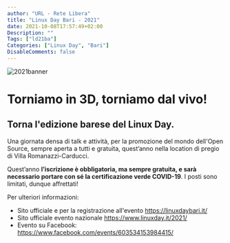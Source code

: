 ```yaml
---
author: "URL - Rete Libera"
title: "Linux Day Bari - 2021"
date: 2021-10-08T17:57:49+02:00
Description: ""
Tags: ["ld21ba"]
Categories: ["Linux Day", "Bari"]
DisableComments: false
---
```


![2021banner](/images/ld21ba/banner.png)

# Torniamo in 3D, torniamo dal vivo!
## Torna l'edizione barese del Linux Day.

Una giornata densa di talk e attività, per la promozione del mondo dell'Open Source, sempre aperta a tutti e gratuita, quest’anno nella location di pregio di Villa Romanazzi-Carducci.

Quest’anno **l’iscrizione è obbligatoria, ma sempre gratuita, e sarà necessario portare con sé la certificazione verde COVID-19**. I posti sono limitati, dunque affrettati!

Per ulteriori informazioni:
- Sito ufficiale e per la registrazione all'evento https://linuxdaybari.it/
- Sito ufficiale evento nazionale https://www.linuxday.it/2021/
- Evento su Facebook: https://www.facebook.com/events/603534153984415/